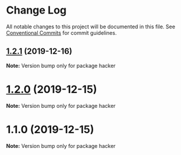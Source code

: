# Change Log

All notable changes to this project will be documented in this file.
See [Conventional Commits](https://conventionalcommits.org) for commit guidelines.

## [1.2.1](https://github.com/Ganevru/gatsby-theme-chronoblog/compare/hacker@1.2.0...hacker@1.2.1) (2019-12-16)

**Note:** Version bump only for package hacker





# [1.2.0](https://github.com/Ganevru/gatsby-theme-chronoblog/compare/hacker@1.1.0...hacker@1.2.0) (2019-12-15)

**Note:** Version bump only for package hacker





# 1.1.0 (2019-12-15)

**Note:** Version bump only for package hacker
